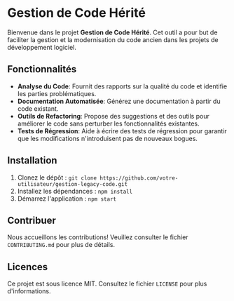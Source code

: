 # Gestion de Code Hérité 

Bienvenue dans le projet **Gestion de Code Hérité**. Cet outil a pour but de faciliter la gestion et la modernisation du code ancien dans les projets de développement logiciel. 

## Fonctionnalités 
- **Analyse du Code**: Fournit des rapports sur la qualité du code et identifie les parties problématiques. 
- **Documentation Automatisée**: Générez une documentation à partir du code existant. 
- **Outils de Refactoring**: Propose des suggestions et des outils pour améliorer le code sans perturber les fonctionnalités existantes. 
- **Tests de Régression**: Aide à écrire des tests de régression pour garantir que les modifications n'introduisent pas de nouveaux bogues. 

## Installation 
1. Clonez le dépôt : 
   `git clone https://github.com/votre-utilisateur/gestion-legacy-code.git` 
2. Installez les dépendances : 
   `npm install` 
3. Démarrez l'application : 
   `npm start` 

## Contribuer 
Nous accueillons les contributions! Veuillez consulter le fichier `CONTRIBUTING.md` pour plus de détails. 

## Licences 
Ce projet est sous licence MIT. Consultez le fichier `LICENSE` pour plus d'informations.